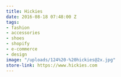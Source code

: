 ```yaml
---
title: Hickies
date: 2016-08-18 07:48:00 Z
tags:
- fashion
- accessories
- shoes
- shopify
- e-commerce
- design
image: "/uploads/124%20-%20hickies@2x.jpg"
store-link: https://www.hickies.com
---
```


